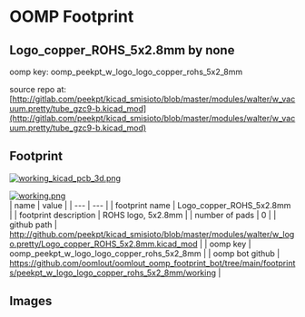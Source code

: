 # OOMP Footprint  
## Logo_copper_ROHS_5x2.8mm  by none  
  
oomp key: oomp_peekpt_w_logo_logo_copper_rohs_5x2_8mm  
  
source repo at: [http://gitlab.com/peekpt/kicad_smisioto/blob/master/modules/walter/w_vacuum.pretty/tube_gzc9-b.kicad_mod](http://gitlab.com/peekpt/kicad_smisioto/blob/master/modules/walter/w_vacuum.pretty/tube_gzc9-b.kicad_mod)  
## Footprint  
  
[![working_kicad_pcb_3d.png](working_kicad_pcb_3d_600.png)](working_kicad_pcb_3d.png)  
  
[![working.png](working_600.png)](working.png)  
| name | value | 
| --- | --- | 
| footprint name | Logo_copper_ROHS_5x2.8mm | 
| footprint description | ROHS logo, 5x2.8mm | 
| number of pads | 0 | 
| github path | http://github.com/peekpt/kicad_smisioto/blob/master/modules/walter/w_logo.pretty/Logo_copper_ROHS_5x2.8mm.kicad_mod | 
| oomp key | oomp_peekpt_w_logo_logo_copper_rohs_5x2_8mm | 
| oomp bot github | https://github.com/oomlout/oomlout_oomp_footprint_bot/tree/main/footprints/peekpt_w_logo_logo_copper_rohs_5x2_8mm/working | 
## Images  
